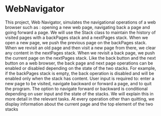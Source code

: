 # WebNavigator
This project, Web Navigator, simulates the navigational operations of a web browser such as :  opening a new web page, navigating back a page and going forward a page. We will use the Stack class to maintain the history of visited pages with a backPages stack and a nextPages stack. When we open a new page, we push the previous page on the backPages stack. When we revisit an old page and then visit a new page from there, we clear any content in the nextPages stack.  When we revisit a back page, we push the current page on the nextPages stack. Like the back button and the next button on a web browser, the back page and next page operations can be enabled or disabled depending on the state of the two stacks. For example, if the backPages stack is empty, the back operation is disabled and will be enabled only when the stack has content.  User input is required to:  enter a new page to be visited, navigate backward or forward a page, and to quit the program. The option to navigate forward or backward is conditional depending on user input and the state of the stacks. We will explain this in more detail in the relevant tasks.  At every operation other than quitting, we display information about the current page and the top element of the two stacks
